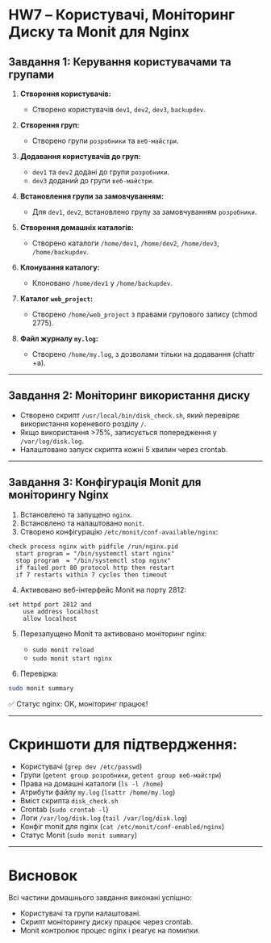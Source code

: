 # HW7 – Користувачі, Моніторинг Диску та Monit для Nginx

## Завдання 1: Керування користувачами та групами

1. **Створення користувачів:**
   - Створено користувачів `dev1`, `dev2`, `dev3`, `backupdev`.

2. **Створення груп:**
   - Створено групи `розробники` та `веб-майстри`.

3. **Додавання користувачів до груп:**
   - `dev1` та `dev2` додані до групи `розробники`.
   - `dev3` доданий до групи `веб-майстри`.

4. **Встановлення групи за замовчуванням:**
   - Для `dev1`, `dev2`, встановлено групу за замовчуванням `розробники`.

5. **Створення домашніх каталогів:**
   - Створено каталоги `/home/dev1`, `/home/dev2`, `/home/dev3`, `/home/backupdev`.

6. **Клонування каталогу:**
   - Клоновано `/home/dev1` у `/home/backupdev`.

7. **Каталог `web_project`:**
   - Створено `/home/web_project` з правами групового запису (chmod 2775).

8. **Файл журналу `my.log`:**
   - Створено `/home/my.log`, з дозволами тільки на додавання (chattr +a).

---

## Завдання 2: Моніторинг використання диску

- Створено скрипт `/usr/local/bin/disk_check.sh`, який перевіряє використання кореневого розділу `/`.
- Якщо використання >75%, записується попередження у `/var/log/disk.log`.
- Налаштовано запуск скрипта кожні 5 хвилин через crontab.

---

## Завдання 3: Конфігурація Monit для моніторингу Nginx

1. Встановлено та запущено `nginx`.
2. Встановлено та налаштовано `monit`.
3. Створено конфігурацію `/etc/monit/conf-available/nginx`:

```text
check process nginx with pidfile /run/nginx.pid
  start program = "/bin/systemctl start nginx"
  stop program  = "/bin/systemctl stop nginx"
  if failed port 80 protocol http then restart
  if 7 restarts within 7 cycles then timeout
```

4. Активовано веб-інтерфейс Monit на порту 2812:

```text
set httpd port 2812 and
    use address localhost
    allow localhost
```

5. Перезапущено Monit та активовано моніторинг nginx:
   - `sudo monit reload`
   - `sudo monit start nginx`

6. Перевірка:

```bash
sudo monit summary
```

✅ Статус nginx: OK, моніторинг працює!

---

# Скриншоти для підтвердження:

- Користувачі (`grep dev /etc/passwd`)
- Групи (`getent group розробники`, `getent group веб-майстри`)
- Права на домашні каталоги (`ls -l /home`)
- Атрибути файлу `my.log` (`lsattr /home/my.log`)
- Вміст скрипта `disk_check.sh`
- Crontab (`sudo crontab -l`)
- Логи `/var/log/disk.log` (`tail /var/log/disk.log`)
- Конфіг monit для nginx (`cat /etc/monit/conf-enabled/nginx`)
- Статус Monit (`sudo monit summary`)

---

# Висновок

Всі частини домашнього завдання виконані успішно:
- Користувачі та групи налаштовані.
- Скрипт моніторингу диску працює через crontab.
- Monit контролює процес nginx і реагує на помилки.

